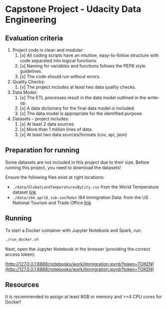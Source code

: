 # Capstone Project - Udacity Data Engineering

## Evaluation criteria

1. Project code is clean and modular:
   1. [x] All coding scripts have an intuitive, easy-to-follow structure with code separated into logical functions.
   2. [x] Naming for variables and functions follows the PEP8 style guidelines.
   3. [x] The code should run without errors.
2. Quality Checks:
   1. [x] The project includes at least two data quality checks.
3. Data Model:
   1. [x] The ETL processes result in the data model outlined in the write-up.
   2. [x] A data dictionary for the final data model is included.
   3. [x] The data model is appropriate for the identified purpose.
4. Datasets - project includes:
   1. [x] At least 2 data sources
   2. [x] More than 1 million lines of data.
   3. [x] At least two data sources/formats (csv, api, json)

## Preparation for running

Some datasets are not included in this project due to their size.
Before running this project, you need to download the datasets!

Ensure the following files exist at right locations:

- `./data/GlobalLandTemperaturesByCity.csv` from the World Temperature dataset [link](https://www.kaggle.com/berkeleyearth/climate-change-earth-surface-temperature-data)
- `./data/i94_apr16_sub.sas7bdat` I94 Immigration Data: from the US National Tourism and Trade Office [link](https://travel.trade.gov/research/reports/i94/historical/2016.html)

## Running

To start a Docker container with Jupyter Notebook and Spark, run:

```bash
./run_docker.sh
```

Next, open the Jupyter Notebook in the browser (providing the correct access token):

[http://127.0.0.1:8888/notebooks/work/Immigration.ipynb?token=TOKEN](http://127.0.0.1:8888/notebooks/work/Immigration.ipynb?token=TOKEN)

## Resources

It is recommended to assign at least 8GB or memory and >=4 CPU cores for Docker!
